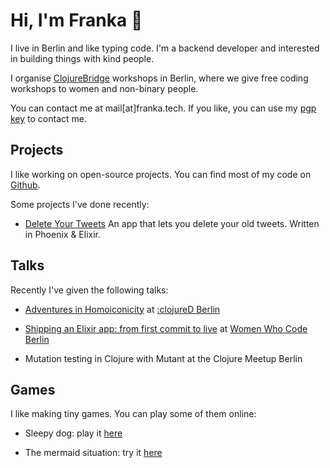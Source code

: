 # Hi, I'm Franka &#128075;

I live in Berlin and like typing code. I'm a backend developer and interested in building things with kind people.

I organise [ClojureBridge](https://clojurebridge-berlin.org) workshops in Berlin, where we give free coding workshops to women and non-binary people.

You can contact me at mail\[at\]franka.tech. If you like, you can use my [pgp key](key) to contact me.

## Projects

I like working on open-source projects. You can find most of my code on [Github](https://github.com/vsmart).

Some projects I've done recently:

* [Delete Your Tweets](https://delete-your-tweets.franka.tech)
  An app that lets you delete your old tweets. Written in Phoenix & Elixir.

## Talks

Recently I've given the following talks:

* [Adventures in Homoiconicity](/talks/homoiconicity-talk) at [:clojureD Berlin](https://clojured.de)

* [Shipping an Elixir app: from first commit to live](/talks/ship-it-talk) at [Women Who Code Berlin](link)

* Mutation testing in Clojure with Mutant at the Clojure Meetup Berlin

## Games

I like making tiny games. You can play some of them online:

* Sleepy dog: play it [here](/games/sleepy-dog)

* The mermaid situation: try it [here](https://lislis.de/games/mermaid-situation)
